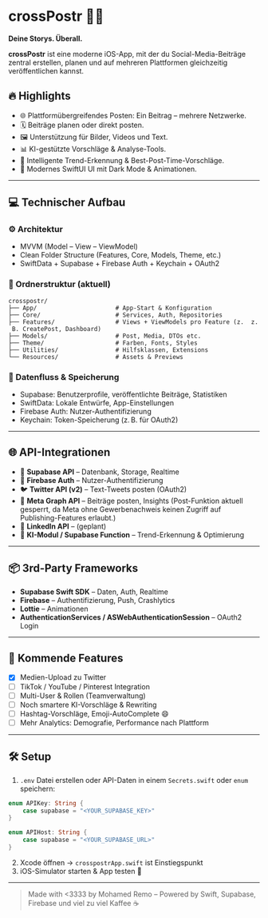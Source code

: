 # crossPostr 👝🚀

**Deine Storys. Überall.**

**crossPostr** ist eine moderne iOS-App, mit der du Social-Media-Beiträge zentral erstellen, planen und auf mehreren Plattformen gleichzeitig veröffentlichen kannst.

## 🔥 Highlights

- 🌐 Plattformübergreifendes Posten: Ein Beitrag – mehrere Netzwerke.
- 🗓️ Beiträge planen oder direkt posten.
- 🖼️ Unterstützung für Bilder, Videos und Text.
- 📊 KI-gestützte Vorschläge & Analyse-Tools.
- 🧠 Intelligente Trend-Erkennung & Best-Post-Time-Vorschläge.
- 📱 Modernes SwiftUI UI mit Dark Mode & Animationen.

---

## 💻 Technischer Aufbau

### ⚙️ Architektur
- MVVM (Model – View – ViewModel)
- Clean Folder Structure (Features, Core, Models, Theme, etc.)
- SwiftData + Supabase + Firebase Auth + Keychain + OAuth2

### 📁 Ordnerstruktur (aktuell)
```
crosspostr/
├── App/                      # App-Start & Konfiguration
├── Core/                     # Services, Auth, Repositories
├── Features/                 # Views + ViewModels pro Feature (z.​  z.​ B. CreatePost, Dashboard)
├── Models/                   # Post, Media, DTOs etc.
├── Theme/                    # Farben, Fonts, Styles
├── Utilities/                # Hilfsklassen, Extensions
└── Resources/                # Assets & Previews
```

### 🧠 Datenfluss & Speicherung
- Supabase: Benutzerprofile, veröffentlichte Beiträge, Statistiken
- SwiftData: Lokale Entwürfe, App-Einstellungen
- Firebase Auth: Nutzer-Authentifizierung
- Keychain: Token-Speicherung (z.​ B. für OAuth2)

---

## 🌐 API-Integrationen

- 🔐 **Supabase API** – Datenbank, Storage, Realtime
- 🔐 **Firebase Auth** – Nutzer-Authentifizierung
- 🐦 **Twitter API (v2)** – Text-Tweets posten (OAuth2)
- 📘️ **Meta Graph API** – Beiträge posten, Insights (Post-Funktion aktuell gesperrt, da Meta ohne Gewerbenachweis keinen Zugriff auf Publishing-Features erlaubt.)
- 💼 **LinkedIn API** – (geplant)
- 🧠 **KI-Modul / Supabase Function** – Trend-Erkennung & Optimierung

---

## 📦 3rd-Party Frameworks

- **Supabase Swift SDK** – Daten, Auth, Realtime
- **Firebase** – Authentifizierung, Push, Crashlytics
- **Lottie** – Animationen
- **AuthenticationServices / ASWebAuthenticationSession** – OAuth2 Login

---

## 🚀 Kommende Features

- [x] Medien-Upload zu Twitter
- [ ] TikTok / YouTube / Pinterest Integration
- [ ] Multi-User & Rollen (Teamverwaltung)
- [ ] Noch smartere KI-Vorschläge & Rewriting
- [ ] Hashtag-Vorschläge, Emoji-AutoComplete 😄
- [ ] Mehr Analytics: Demografie, Performance nach Plattform

---

## 🛠️ Setup

1. `.env` Datei erstellen oder API-Daten in einem `Secrets.swift` oder `enum` speichern:
```swift
enum APIKey: String {
    case supabase = "<YOUR_SUPABASE_KEY>"
}

enum APIHost: String {
    case supabase = "<YOUR_SUPABASE_URL>"
}
```

2. Xcode öffnen → `crosspostrApp.swift` ist Einstiegspunkt  
3. iOS-Simulator starten & App testen 💪

---

> Made with <3333 by Mohamed Remo – Powered by Swift, Supabase, Firebase und viel zu viel Kaffee ☕
